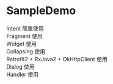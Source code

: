 # SampleDemo
Intent 簡單使用 </br>
Fragment 使用 </br>
Widget 使用 </br>
Collapsing 使用 </br>
Retrofit2 + RxJava2 + OkHttpClient 使用 </br>
Dialog 使用 </br>
Handler 使用 </br>